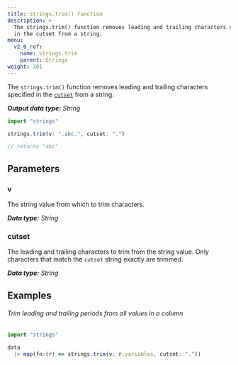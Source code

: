 ```yaml
---
title: strings.trim() function
description: >
  The strings.trim() function removes leading and trailing characters specified
  in the cutset from a string.
menu:
  v2_0_ref:
    name: strings.trim
    parent: Strings
weight: 301
---
```


The `strings.trim()` function removes leading and trailing characters specified
in the [`cutset`](#cutset) from a string.

_**Output data type:** String_

```js
import "strings"

strings.trim(v: ".abc.", cutset: ".")

// returns "abc"
```

## Parameters

### v
The string value from which to trim characters.

_**Data type:** String_

### cutset
The leading and trailing characters to trim from the string value.
Only characters that match the `cutset` string exactly are trimmed.

_**Data type:** String_

## Examples

###### Trim leading and trailing periods from all values in a column
```js
import "strings"

data
  |> map(fn:(r) => strings.trim(v: r.variables, cutset: "."))
```
